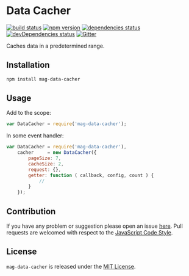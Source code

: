 Data Cacher
===========

[![build status](https://img.shields.io/travis/magsdk/data-cacher.svg?style=flat-square)](https://travis-ci.org/magsdk/data-cacher)
[![npm version](https://img.shields.io/npm/v/mag-data-cacher.svg?style=flat-square)](https://www.npmjs.com/package/mag-data-cacher)
[![dependencies status](https://img.shields.io/david/magsdk/data-cacher.svg?style=flat-square)](https://david-dm.org/magsdk/data-cacher)
[![devDependencies status](https://img.shields.io/david/dev/magsdk/data-cacher.svg?style=flat-square)](https://david-dm.org/magsdk/data-cacher?type=dev)
[![Gitter](https://img.shields.io/badge/gitter-join%20chat-blue.svg?style=flat-square)](https://gitter.im/DarkPark/magsdk)


Caches data in a predetermined range.


## Installation ##

```bash
npm install mag-data-cacher
```


## Usage ##

Add to the scope:

```js
var DataCacher = require('mag-data-cacher');
```

In some event handler:

```js
var DataCacher = require('mag-data-cacher'),
    cacher     = new DataCacher({
        pageSize: 7,
        cacheSize: 2,
        request: {},
        getter: function ( callback, config, count ) {
            //
        }
    });
```


## Contribution ##

If you have any problem or suggestion please open an issue [here](https://github.com/magsdk/data-cacher/issues).
Pull requests are welcomed with respect to the [JavaScript Code Style](https://github.com/DarkPark/jscs).


## License ##

`mag-data-cacher` is released under the [MIT License](license.md).
